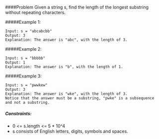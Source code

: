 ####Problem
Given a string s, find the length of the longest substring without repeating characters.

 

#####Example 1:
```
Input: s = "abcabcbb"
Output: 3
Explanation: The answer is "abc", with the length of 3.
```
#####Example 2:
```
Input: s = "bbbbb"
Output: 1
Explanation: The answer is "b", with the length of 1.
```
#####Example 3:
```
Input: s = "pwwkew"
Output: 3
Explanation: The answer is "wke", with the length of 3.
Notice that the answer must be a substring, "pwke" is a subsequence and not a substring.
 ```

##### Constraints:

* 0 <= s.length <= 5 * 10^4
* s consists of English letters, digits, symbols and spaces.

